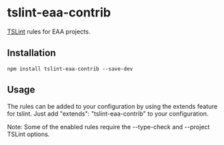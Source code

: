 # tslint-eaa-contrib

[TSLint](https://github.com/palantir/tslint) rules for EAA projects.

## Installation

```shell
npm install tslint-eaa-contrib --save-dev
```

## Usage
The rules can be added to your configuration by using the extends feature for tslint. Just add "extends": "tslint-eaa-contrib" to your configuration.

Note: Some of the enabled rules require the --type-check and --project TSLint options.

